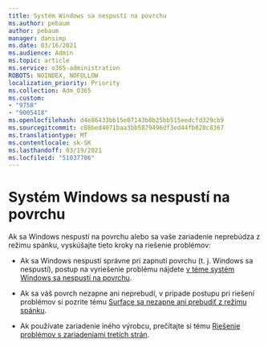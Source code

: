 ```yaml
---
title: Systém Windows sa nespustí na povrchu
ms.author: pebaum
author: pebaum
manager: dansimp
ms.date: 03/16/2021
ms.audience: Admin
ms.topic: article
ms.service: o365-administration
ROBOTS: NOINDEX, NOFOLLOW
localization_priority: Priority
ms.collection: Adm_O365
ms.custom:
- "9758"
- "9005418"
ms.openlocfilehash: d4e86433bb15e07143b0b25bb515eedcfd329cb9
ms.sourcegitcommit: c08bed4071baa3bb5879496df3ed44fb828c8367
ms.translationtype: MT
ms.contentlocale: sk-SK
ms.lasthandoff: 03/19/2021
ms.locfileid: "51037706"
---
```

# <a name="windows-doesnt-start-on-surface"></a>Systém Windows sa nespustí na povrchu

Ak sa Windows nespustí na povrchu alebo sa vaše zariadenie neprebúdza z režimu spánku, vyskúšajte tieto kroky na riešenie problémov:

- Ak sa Windows nespustí správne pri zapnutí povrchu (t. j. Windows sa nespustí), postup na vyriešenie problému nájdete [v téme systém Windows sa nespustí na povrchu](https://support.microsoft.com/surface/windows-doesn-t-start-on-surface-3dd47ea1-472a-4514-c8e1-ff81bd72be5c).

- Ak sa váš povrch nezapne ani neprebudí, v prípade postupu pri riešení problémov si pozrite tému [Surface sa nezapne ani prebudiť z režimu spánku](https://support.microsoft.com/surface/surface-won-t-turn-on-or-wake-from-sleep-1e181652-3db8-5ca1-9649-7390fafb102a).

- Ak používate zariadenie iného výrobcu, prečítajte si tému [Riešenie problémov s zariadeniami tretích strán](https://support.microsoft.com/topic/b6f3408d-dac9-43e2-82f6-e620ca783636).

